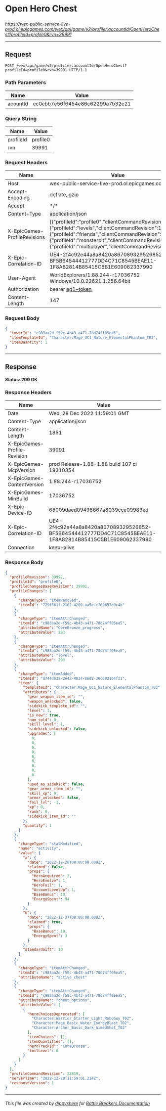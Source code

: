 # Open Hero Chest

#####

*https://wex-public-service-live-prod.ol.epicgames.com/wex/api/game/v2/profile/:accountId/OpenHeroChest?profileId=profile0&rvn=39991*

___

## Request

```http
POST /wex/api/game/v2/profile/:accountId/OpenHeroChest?profileId=profile0&rvn=39991 HTTP/1.1
```

### Path Parameters

| Name     | Value                             |
|----------|-----------------------------------|
| acountId | ec0ebb7e56f6454e86c62299a7b32e21  |

### Query String

| Name | Value |
|---|---|
| profileId | profile0 |
| rvn | 39991 |

### Request Headers

| Name | Value |
|---|---|
| Host | wex-public-service-live-prod.ol.epicgames.com |
| Accept-Encoding | deflate, gzip |
| Accept | \*/\* |
| Content-Type | application/json |
| X-EpicGames-ProfileRevisions | [{"profileId":"profile0","clientCommandRevision":23818},{"profileId":"levels","clientCommandRevision":14357},{"profileId":"friends","clientCommandRevision":8252},{"profileId":"monsterpit","clientCommandRevision":1074},{"profileId":"multiplayer","clientCommandRevision":847}] |
| X-Epic-Correlation-ID | UE4-2f4c92e44a8a8420a867089329526852-BF5B64544412777DD4C71C8545BEAE11-1F8A82814B85415C5B1E609062337990 |
| User-Agent | WorldExplorers/1.88.244-r17036752 Windows/10.0.22621.1.256.64bit |
| Authorization | bearer [eg1~token](https://github.com/dippyshere/battle-breakers-documentation/blob/master/docs/common/tokens/eg1.md) |
| Content-Length | 147 |

### Request Body

```json
{
  "towerId": "c983aa2d-f59c-4b43-a471-78d74ff05ea5",
  "itemTemplateId": "Character:Mage_UC1_Nature_ElementalPhantom_T03",
  "itemQuantity": 1
}
```

___

## Response

#### Status: 200 OK

### Response Headers

| Name | Value |
|---|---|
| Date | Wed, 28 Dec 2022 11:59:01 GMT |
| Content-Type | application/json |
| Content-Length | 1851 |
| X-EpicGames-Profile-Revision | 39991 |
| X-EpicGames-McpVersion | prod Release-1.88-1.88 build 107 cl 19310354 |
| X-EpicGames-ContentVersion | 1.88.244-r17036752 |
| X-EpicGames-MinBuild | 17036752 |
| X-Epic-Device-ID | 68009daed09498667a8039cce09983ed |
| X-Epic-Correlation-ID | UE4-2f4c92e44a8a8420a867089329526852-BF5B64544412777DD4C71C8545BEAE11-1F8A82814B85415C5B1E609062337990 |
| Connection | keep-alive |

### Response Body

```json
{
  "profileRevision": 39992,
  "profileId": "profile0",
  "profileChangesBaseRevision": 39991,
  "profileChanges": [
    {
      "changeType": "itemRemoved",
      "itemId": "729f561f-2162-4209-aa5e-cf69697e0c4b"
    },
    {
      "changeType": "itemAttrChanged",
      "itemId": "c983aa2d-f59c-4b43-a471-78d74ff05ea5",
      "attributeName": "CoreBronze_progress",
      "attributeValue": 293
    },
    {
      "changeType": "itemAttrChanged",
      "itemId": "c983aa2d-f59c-4b43-a471-78d74ff05ea5",
      "attributeName": "level",
      "attributeValue": 293
    },
    {
      "changeType": "itemAdded",
      "itemId": "d744db3a-2e42-4834-86d8-36c6931b4f21",
      "item": {
        "templateId": "Character:Mage_UC1_Nature_ElementalPhantom_T03",
        "attributes": {
          "gear_weapon_item_id": "",
          "weapon_unlocked": false,
          "sidekick_template_id": "",
          "level": 1,
          "is_new": true,
          "num_sold": 0,
          "skill_level": 1,
          "sidekick_unlocked": false,
          "upgrades": [
            0,
            0,
            0,
            0,
            0,
            0,
            0,
            0,
            0
          ],
          "used_as_sidekick": false,
          "gear_armor_item_id": "",
          "skill_xp": 0,
          "armor_unlocked": false,
          "foil_lvl": -1,
          "xp": 0,
          "rank": 0,
          "sidekick_item_id": ""
        },
        "quantity": 1
      }
    },
    {
      "changeType": "statModified",
      "name": "activity",
      "value": {
        "a": {
          "date": "2022-12-28T00:00:00.000Z",
          "claimed": false,
          "props": {
            "HeroAcquired": 2,
            "HeroEvolve": 1,
            "HeroFoil": 1,
            "AccountLevelUp": 1,
            "BaseBonus": 10,
            "EnergySpent": 94
          }
        },
        "b": {
          "date": "2022-12-27T00:00:00.000Z",
          "claimed": true,
          "props": {
            "BaseBonus": 10,
            "EnergySpent": 3
          }
        },
        "standardGift": 10
      }
    },
    {
      "changeType": "itemAttrChanged",
      "itemId": "c983aa2d-f59c-4b43-a471-78d74ff05ea5",
      "attributeName": "active_chest"
    },
    {
      "changeType": "itemAttrChanged",
      "itemId": "c983aa2d-f59c-4b43-a471-78d74ff05ea5",
      "attributeName": "chest_options",
      "attributeValue": [
        {
          "heroChoicesDeprecated": [
            "Character:Warrior_Starter_Light_RoboGuy_T02",
            "Character:Mage_Basic_Water_EnergyBlast_T02",
            "Character:Archer_Basic_Dark_AimedShot_T02"
          ],
          "itemChoices": [],
          "itemQuantities": [],
          "heroTrackId": "CoreBronze",
          "foilLevel": 0
        }
      ]
    }
  ],
  "profileCommandRevision": 23819,
  "serverTime": "2022-12-28T11:59:01.214Z",
  "responseVersion": 1
}
```

___

###### This file was created by [dippyshere](https://github.com/dippyshere) for [Battle Breakers Documentation](https://github.com/dippyshere/battle-breakers-documentation)
